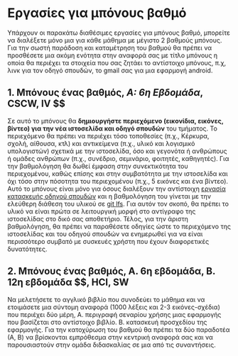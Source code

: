 # Εργασίες για μπόνους βαθμό

Υπάρχουν οι παρακάτω διαθέσιμες εργασίες για μπόνους βαθμό, μπορείτε να διαλέξετε μόνο μια για κάθε μάθημα με μέγιστο 2 βαθμούς μπόνους. Για την σωστή παράδοση και καταμέτρηση του βαθμού θα πρέπει να προσθέσετε μια ακόμη ενότητα στην αναφορά σας με τίτλο μπόνους η οποία θα περιέχει τα στοιχεία που σας ζητάει το αντίστοιχο μπόνους, π.χ, λινκ για τον οδηγό σπουδών, το gmail σας για μια εφαρμογή android.


## 1. Μπόνους ένας βαθμός, *A: 6η Εβδομάδα*, CSCW, IV $$

Σε αυτό το μπόνους θα **δημιουργήστε περιεχόμενο (εικονίδια, εικόνες, βίντεο) για την νέα ιστοσελίδα και οδηγό σπουδών** του τμήματος. Το περιεχόμενο θα πρέπει να περιέχει τόσο τοποθεσίες (π.χ., Κέρκυρα, σχολή, αίθουσα, κτλ) και αντικείμενα (π.χ., υλικό και λογισμικό υπολογιστών) σχετικά με την ιστοσελίδα, όσο και γεγονότα ή ανθρώπους ή ομάδες ανθρώπων (π.χ., συνέδριο, σεμινάριο, φοιτητές, καθηγητές). Για την βαθμολόγηση θα δωθεί έμφαση στην συνεκτικότητα του περιεχομένου, καθώς επίσης και στην συμβατότητα με την ιστοσελίδα και όχι τόσο στην πόσοτητα του περιεχομένου (π.χ., 5 εικόνες και ένα βίντεο). Αυτό το μπόνους είναι μόνο για όσους διαλέξουν την αντίστοιχη [εργασία κατασκευής οδηγού σπουδών](/projects/study-guide/) και η βαθμολόγηση του γίνεται με την ελεύθερη διάθεση του υλικού σε [git lfs](https://git-lfs.github.com/). Για αυτόν τον σκοπό, θα πρέπει το υλικό να είναι πρώτα σε λειτουργική μορφή στο αντίγραφο της ιστοσελίδας στο δικό σας αποθετήριο. Τέλος, για την άριστη βαθμολόγηση, θα πρέπει να παραθέσετε οδηγίες ώστε το περιεχόμενο της ιστοσελίδας και του οδηγού σπουδών να ενημερωθεί για να είναι περισσότερο συμβατό με συσκευές χρήστη που έχουν διαφορετικές δυνατότητες.

## 2. Μπόνους ένας βαθμός, Α. 6η εβδομάδα, Β. 12η εβδομάδα $$, HCI, SW

Να μελετήσετε το αγγλικό βιβλίο που συνοδεύει το μάθημα και να ετοιμάσετε μια σύντομη αναφορά (1000 λέξεις και 2-3 εικόνες-σχέδια) που περιέχει δύο μέρη, Α. περιγραφή σεναρίου χρήσης μιας εφαρμογής που βασίζεται στο αντίστοιχο βιβλίο. Β. κατασκευή προσχεδίου της εφαρμογής. Για την κατοχύρωση του βαθμού θα πρέπει τα δύο παραδοτέα (Α, Β) να βρίσκονται εμπρόθεσμα στην κεντρική αναφορά σας και να παρουσιαστούν στην ομάδα διδασκαλίας σε μια από τις συναντήσεις.


